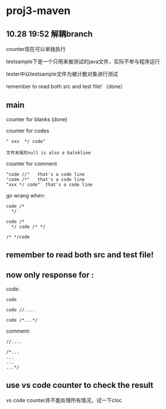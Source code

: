 ﻿# proj3-maven

## 10.28 19:52 解耦branch

counter现在可以单独执行

testsample下是一个只用来被测试的java文件，实际不参与程序运行

tester中以testsample文件为被计数对象进行测试

remember to read both src and test file! （done）

## main

counter for blanks (done)

counter for codes 

    " xxx  */ code"

    文件末尾的null is also a balnkline

counter for comment 

    "code //"   that's a code line
    "code /*"   that's a code line
    "xxx */ code"  that's a code line

go wrang when:

    code /*
      */

    code /*
      */ code /* */

    /* */code

## remember to read both src and test file!

## now only response for :

code:

    code

    code //....

    code /*...*/

comment:
    
    //....

    /*...
    ...
    ...
    ...*/


## use vs code counter to check the result
vs code counter并不能处理所有情况，试一下cloc

